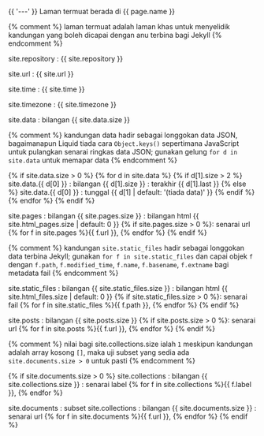 {{ '---' }}
Laman termuat berada di {{ page.name }}

{% comment %}
laman termuat adalah laman khas untuk menyelidik kandungan
yang boleh dicapai dengan anu terbina bagi Jekyll
{% endcomment %}

site.repository
: {{ site.repository }}

site.url
: {{ site.url }}

site.time
: {{ site.time }}

site.timezone
: {{ site.timezone }}

site.data
: bilangan {{ site.data.size }}

{% comment %}
kandungan data hadir sebagai longgokan data JSON,
bagaimanapun Liquid tiada cara `Object.keys()` sepertimana
JavaScript untuk pulangkan senarai ringkas data JSON;
gunakan gelung `for d in site.data` untuk memapar data
{% endcomment %}

{% if site.data.size > 0 %}
{% for d in site.data %}
{% if d[1].size > 2 %}
site.data.{{ d[0] }}
: bilangan {{ d[1].size }}
: terakhir {{ d[1].last }}
{% else %}
site.data.{{ d[0] }}
: tunggal {{ d[1] | default: '(tiada data)' }}
{% endif %}
{% endfor %}
{% endif %}

site.pages
: bilangan {{ site.pages.size }}
: bilangan html {{ site.html_pages.size | default: 0 }}
{% if site.pages.size > 0 %}: senarai url
{% for f in site.pages %}{{ f.url }}, {% endfor %}
{% endif %}

{% comment %}
kandungan `site.static_files` hadir sebagai longgokan data
terbina Jekyll; gunakan `for f in site.static_files` dan
capai objek `f` dengan `f.path`, `f.modified_time`,
`f.name`, `f.basename`, `f.extname` bagi metadata fail
{% endcomment %}

site.static_files
: bilangan {{ site.static_files.size }}
: bilangan html {{ site.html_files.size | default: 0 }}
{% if site.static_files.size > 0 %}: senarai fail
{% for f in site.static_files %}{{ f.path }}, {% endfor %}
{% endif %}

site.posts
: bilangan {{ site.posts.size }}
{% if site.posts.size > 0 %}: senarai url
{% for f in site.posts %}{{ f.url }}, {% endfor %}
{% endif %}

{% comment %}
nilai bagi site.collections.size ialah `1` meskipun
kandungan adalah array kosong `[]`, maka uji subset yang
sedia ada `site.documents.size > 0` untuk pasti
{% endcomment %}

{% if site.documents.size > 0 %}
site.collections
: bilangan {{ site.collections.size }}
: senarai label
{% for f in site.collections %}{{ f.label }}, {% endfor %}

site.documents
: subset site.collections
: bilangan {{ site.documents.size }}
: senarai url
{% for f in site.documents %}{{ f.url }}, {% endfor %}
{% endif %}
